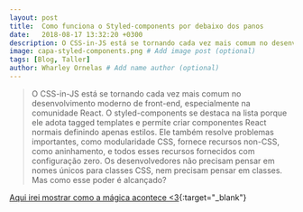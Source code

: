 ```yaml
---
layout: post
title:  Como funciona o Styled-components por debaixo dos panos
date:   2018-08-17 13:32:20 +0300
description: O CSS-in-JS está se tornando cada vez mais comum no desenvolvimento moderno de front-end, especialmente na comunidade React. :smile:. # Add post description (optional)
image: capa-styled-components.png # Add image post (optional)
tags: [Blog, Taller]
author: Wharley Ornelas # Add name author (optional)
---
```


> O CSS-in-JS está se tornando cada vez mais comum no desenvolvimento moderno de front-end, especialmente na comunidade React. O styled-components se destaca na lista porque ele adota tagged templates e permite criar componentes React normais definindo apenas estilos. Ele também resolve problemas importantes, como modularidade CSS, fornece recursos non-CSS, como aninhamento, e todos esses recursos fornecidos com configuração zero. Os desenvolvedores não precisam pensar em nomes únicos para classes CSS, nem precisam pensar em classes. Mas como esse poder é alcançado?


[Aqui irei mostrar como a mágica acontece <3][taller]{:target="_blank"}

[taller]: https://blog.taller.net.br/como-funciona-o-styled-components-por-debaixo-dos-panos/